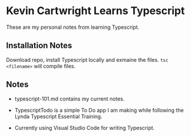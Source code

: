 # Kevin Cartwright Learns Typescript
These are my personal notes from learning Typescript.

## Installation Notes
Download repo, install Typescript locally and exmaine the files.
`tsc <filename>` will compile files.

## Notes
- typescript-101.md contains my current notes.

- TypescriptTodo is a simple To Do app I am making while following the Lynda Typescript Essential Training.

- Currently using Visual Studio Code for writing Typescript.